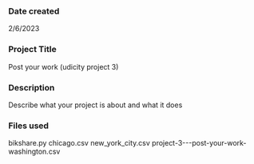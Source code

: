

### Date created
2/6/2023

### Project Title
Post your work (udicity project 3)

### Description
Describe what your project is about and what it does

### Files used
bikshare.py
chicago.csv
new_york_city.csv
project-3---post-your-work-
washington.csv




